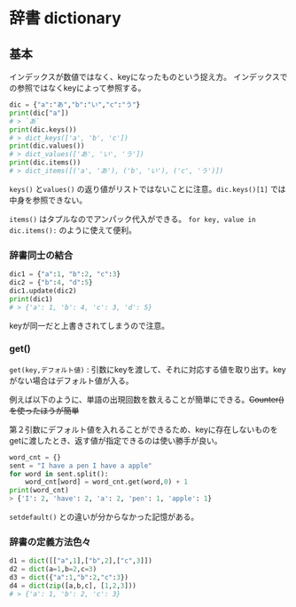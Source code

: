 # 辞書 dictionary


## 基本

インデックスが数値ではなく、keyになったものという捉え方。
インデックスでの参照ではなくkeyによって参照する。

```py
dic = {"a":"あ","b":"い","c":"う"}
print(dic["a"])
# > `あ`
print(dic.keys())
# > dict_keys(['a', 'b', 'c'])
print(dic.values())
# > dict_values(['あ', 'い', 'う'])
print(dic.items())
# > dict_items([('a', 'あ'), ('b', 'い'), ('c', 'う')])
```

`keys()` と`values()` の返り値がリストではないことに注意。`dic.keys()[1]` では中身を参照できない。  

`items()` はタプルなのでアンパック代入ができる。
`for key, value in dic.items():` のように使えて便利。

### 辞書同士の結合
```py
dic1 = {"a":1, "b":2, "c":3}
dic2 = {"b":4, "d":5}
dic1.update(dic2)
print(dic1)
# > {'a': 1, 'b': 4, 'c': 3, 'd': 5}
```

keyが同一だと上書きされてしまうので注意。

### get()
`get(key,デフォルト値)` 
:   引数にkeyを渡して、それに対応する値を取り出す。keyがない場合はデフォルト値が入る。

例えば以下のように、単語の出現回数を数えることが簡単にできる。~~Counter()を使ったほうが簡単~~

第２引数にデフォルト値を入れることができるため、keyに存在しないものをgetに渡したとき、返す値が指定できるのは使い勝手が良い。
```py
word_cnt = {}
sent = "I have a pen I have a apple"
for word in sent.split():
    word_cnt[word] = word_cnt.get(word,0) + 1
print(word_cnt)
> {'I': 2, 'have': 2, 'a': 2, 'pen': 1, 'apple': 1}
```
`setdefault()` との違いが分からなかった記憶がある。

### 辞書の定義方法色々

```py
d1 = dict([["a",1],["b",2],["c",3]])
d2 = dict(a=1,b=2,c=3)
d3 = dict({"a":1,"b":2,"c":3})
d4 = dict(zip([a,b,c], [1,2,3]))
# > {'a': 1, 'b': 2, 'c': 3}
```


